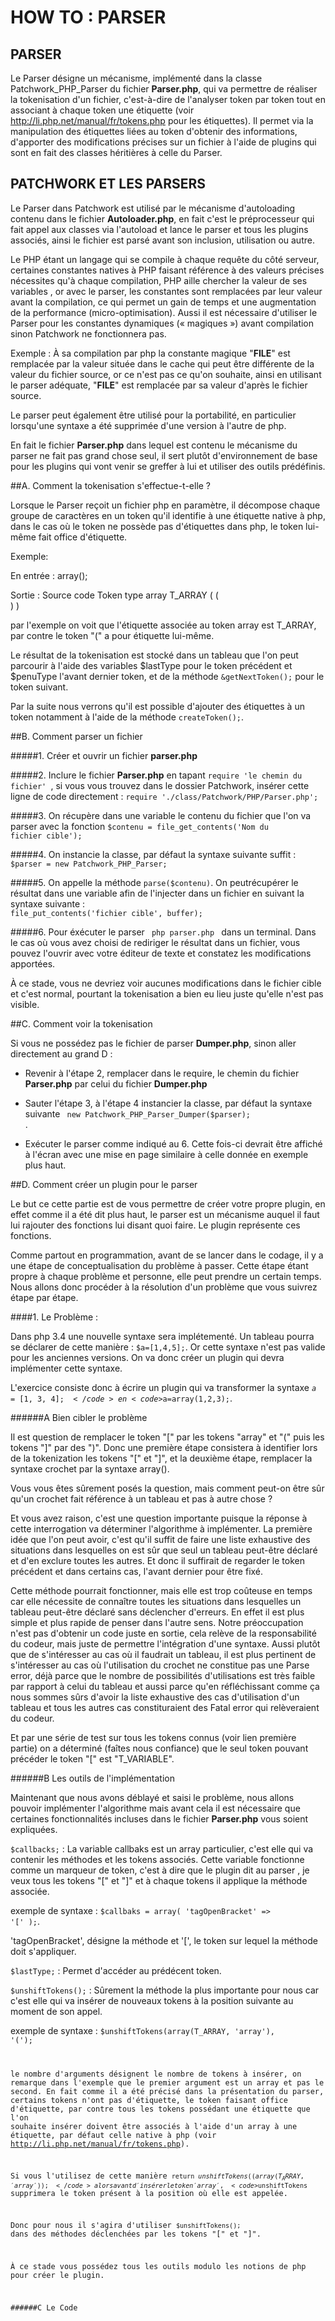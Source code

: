 HOW TO : PARSER
===============


PARSER
------

Le Parser désigne un mécanisme, implémenté dans la classe Patchwork_PHP_Parser
du fichier **Parser.php**, qui va permettre de réaliser la tokenisation 
d'un fichier, c'est-à-dire de l'analyser token par token tout en associant à
chaque token une étiquette (voir http://li.php.net/manual/fr/tokens.php
pour les étiquettes).
Il permet via la manipulation des étiquettes liées au token d'obtenir des
informations, d'apporter des modifications précises sur un fichier à l'aide
de plugins qui sont en fait des classes héritières à celle du Parser.


PATCHWORK ET LES PARSERS
------------------------

Le Parser dans Patchwork est utilisé par le mécanisme d'autoloading contenu 
dans le fichier **Autoloader.php**, en fait c'est le préprocesseur qui fait
appel aux classes via l'autoload et lance le parser et tous les plugins
associés, ainsi le fichier est parsé avant son inclusion, utilisation ou 
autre. 

Le PHP étant un langage qui se compile à chaque requête du côté serveur,
certaines constantes natives à PHP faisant référence à des valeurs précises
nécessites qu'à chaque compilation, PHP aille chercher la valeur de ses
variables , or avec le parser, les constantes sont remplacées par leur
valeur avant la compilation, ce qui permet un gain de temps et une augmentation 
de la performance (micro-optimisation). Aussi il est nécessaire d'utiliser 
le Parser pour les constantes dynamiques (« magiques ») avant compilation 
sinon Patchwork ne fonctionnera pas. 

   Exemple : À sa compilation par php la constante magique "__FILE__"
   est remplacée par la valeur située dans le cache qui peut être différente de la
   valeur du fichier source, or ce n'est pas ce qu'on souhaite, ainsi en utilisant le 
   parser adéquate, "__FILE__" est remplacée par sa valeur d'après le fichier source. 

Le parser peut également être utilisé pour la portabilité, en particulier
lorsqu'une syntaxe a été supprimée d'une version à l'autre de php. 

En fait le fichier **Parser.php** dans lequel est contenu le mécanisme du parser
ne fait pas grand chose seul, il sert plutôt d'environnement de base pour les
plugins qui vont venir se greffer à lui et utiliser des outils prédéfinis. 

##A. Comment la tokenisation s'effectue-t-elle ?

Lorsque le Parser reçoit un fichier php en paramètre, il décompose chaque groupe
de caractères en un token qu'il identifie à une étiquette native à php, dans le
cas où le token ne possède pas d'étiquettes dans php, le token lui-même fait
office d'étiquette.

Exemple:	

   En entrée : array();

   Sortie    : 		Source code   Token type
   					array			T_ARRAY
   					(			    (	
					)			    )
   
   par l'exemple on voit que l'étiquette associée au token array est T_ARRAY, par
   contre le token "(" a pour étiquette lui-même.

Le résultat de la tokenisation est stocké dans un tableau que l'on peut
parcourir à l'aide des variables $lastType pour le token précédent et $penuType
l'avant dernier token, et de la méthode <code>&getNextToken();</code> pour le
token suivant.

Par la suite nous verrons qu'il est possible d'ajouter des étiquettes à un token
notamment à l'aide de la méthode <code>createToken();</code>.

##B. Comment parser un fichier

#####1. 
Créer et ouvrir un fichier **parser.php**

#####2. 
Inclure le fichier **Parser.php** en tapant <code>require 'le chemin du fichier'
</code>, si vous vous trouvez dans le dossier Patchwork, insérer cette ligne de
code directement : <code>require './class/Patchwork/PHP/Parser.php';</code>

#####3. 
On récupère dans une variable le contenu du fichier que l'on va parser avec la
fonction <code>$contenu = file_get_contents('Nom du fichier cible');</code>

#####4. 
On instancie la classe, par défaut la syntaxe suivante suffit :
   <code> $parser = new Patchwork_PHP_Parser; </code>

#####5. 
On appelle la méthode <code>parse($contenu)</code>. On peutrécupérer le résultat
dans une variable afin de l'injecter dans un fichier en suivant la syntaxe
suivante : <code> file_put_contents('fichier cible', buffer); </code>

#####6. 
Pour éxécuter le parser <code> php parser.php </code> dans un terminal. Dans le
cas où vous avez choisi de rediriger le résultat dans un fichier, vous pouvez
l'ouvrir avec votre éditeur de texte et constatez les modifications apportées.

   À ce stade, vous ne devriez voir aucunes modifications dans le fichier cible
   et c'est normal, pourtant la tokenisation a bien eu lieu juste qu'elle n'est
   pas visible. 

##C. Comment voir la tokenisation

   Si vous ne possédez pas le fichier de parser **Dumper.php**, sinon aller
   directement au grand D : 

   - Revenir à l'étape 2, remplacer dans le require, le chemin du fichier
   **Parser.php** par celui du fichier **Dumper.php**

   - Sauter l'étape 3, à l'étape 4 instancier la classe, par défaut la
   syntaxe suivante <code> new Patchwork_PHP_Parser_Dumper($parser); </code>.

   - Exécuter le parser comme indiqué au 6. Cette fois-ci devrait être affiché
   à l'écran avec une mise en page similaire à celle donnée en exemple plus
   haut.

##D. Comment créer un plugin pour le parser

Le but ce cette partie est de vous permettre de créer votre propre plugin, en
effet comme il a été dit plus haut, le parser est un mécanisme auquel il faut
lui rajouter des fonctions lui disant quoi faire. Le plugin représente ces
fonctions.

Comme partout en programmation, avant de se lancer dans le codage, il y a une
étape de conceptualisation du problème à passer. Cette étape étant propre à
chaque problème et personne, elle peut prendre un certain temps. Nous allons
donc procéder à la résolution d'un problème que vous suivrez étape par étape.

####1. Le Problème :

Dans php 3.4 une nouvelle syntaxe sera implétementé. Un tableau pourra se
déclarer de cette manière : <code>$a=[1,4,5];</code>. Or cette syntaxe
n'est pas valide pour les anciennes versions. On va donc créer un plugin qui
devra implémenter cette syntaxe. 

L'exercice consiste donc à écrire un plugin qui va transformer la syntaxe
<code>$a=[1,3,4];</code> en <code>$a=array(1,2,3);</code>. 

######A Bien cibler le problème

Il est question de remplacer le token "[" par les tokens "array" et "(" puis les
tokens "]" par des ")". Donc une première étape consistera à identifier lors de
la tokenization les tokens "[" et "]", et la deuxième étape, remplacer la
syntaxe crochet par la syntaxe array(). 

Vous vous êtes sûrement posés la question, mais comment peut-on être sûr qu'un
crochet fait référence à un tableau et pas à autre chose ?

Et vous avez raison, c'est une question importante puisque la réponse à cette
interrogation va déterminer l'algorithme à implémenter. La première idée que 
l'on peut avoir, c'est qu'il suffit de faire une liste exhaustive des situations
dans lesquelles on est sûr que seul un tableau peut-être déclaré et d'en exclure
toutes les autres. Et donc il suffirait de regarder le token précédent et dans
certains cas, l'avant dernier pour être fixé.

Cette méthode pourrait fonctionner, mais elle est trop coûteuse en temps car
elle nécessite de connaître toutes les situations dans lesquelles un tableau
peut-être déclaré sans déclencher d'erreurs. En effet il est plus simple et plus
rapide de penser dans l'autre sens. Notre préoccupation n'est pas d'obtenir un
code juste en sortie, cela relève de la responsabilité du codeur, mais juste 
de permettre l'intégration d'une syntaxe. Aussi plutôt que de s'intéresser au
cas où il faudrait un tableau, il est plus pertinent de s'intéresser au cas où
l'utilisation du crochet ne constitue pas une Parse error, déjà parce que le
nombre de possibilités d'utilisations est très faible par rapport à celui du
tableau et aussi parce qu'en réfléchissant comme ça nous sommes sûrs d'avoir la
liste exhaustive des cas d'utilisation d'un tableau et tous les autres cas
constituraient des Fatal error qui relèveraient du codeur. 

Et par une série de test sur tous les tokens connus (voir lien première partie)
on a déterminé (faîtes nous confiance) que le seul token pouvant précéder le 
token "[" est "T_VARIABLE".  

######B Les outils de l'implémentation

Maintenant que nous avons déblayé et saisi le problème, nous allons pouvoir
implémenter l'algorithme mais avant cela il est nécessaire que certaines
fonctionnalités incluses dans le fichier **Parser.php** vous soient expliquées.

<code>$callbacks;</code> : La variable callbaks est un array particulier,
c'est elle qui va contenir les méthodes et les tokens associés. Cette variable
fonctionne comme un marqueur de token, c'est à dire que le plugin dit au parser
, je veux tous les tokens "[" et "]" et à chaque tokens il applique la méthode
associée.

exemple de syntaxe : <code>$callbaks = array( 'tagOpenBracket' => '[' );</code>. 
 
'tagOpenBracket', désigne la méthode et '[', le token sur lequel la méthode doit
s'appliquer.

<code>$lastType;</code> : Permet d'accéder au prédécent token.

<code>$unshiftTokens();</code> : Sûrement la méthode la plus importante pour
nous car c'est elle qui va insérer de nouveaux tokens à la position suivante au
moment de son appel. 

exemple de syntaxe : <code>$unshiftTokens(array(T_ARRAY, 'array'), '(');

le nombre d'arguments désignent le nombre de tokens à insérer, on remarque dans
l'exemple que le premier argument est un array et pas le second. En fait comme
il a été précisé dans la présentation du parser, certains tokens n'ont pas 
d'étiquette, le token faisant office d'étiquette, par contre tous les tokens
possédant une étiquette que l'on souhaite insérer doivent être associés à l'aide
d'un array à une étiquette, par défaut celle native à php (voir
http://li.php.net/manual/fr/tokens.php).

Si vous l'utilisez de cette manière <code>return $unshiftTokens((array(T_ARRAY, 
'array'));</code> alors avant d'insérer le token 'array',
<code>$unshiftTokens</code> supprimera le token présent à la position où elle
est appelée.

Donc pour nous il s'agira d'utiliser <code>$unshiftTokens();</code> dans des
méthodes déclenchées par les tokens "[" et "]". 

À ce stade vous possédez tous les outils modulo les notions de php pour créer le
plugin. 

######C Le Code







